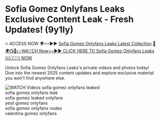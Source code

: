 # Sofia Gomez Onlyfans Leaks Exclusive Content Leak - Fresh Updates! (9y1ly)

🔥 ACCESS NOW 🌍==►► <a href="https://tinyurl.com/3fjeunct" rel="nofollow">Sofia Gomez Onlyfans Leaks Latest Collection</a></h3>
[🔴🌍📺📱👉WA𝚃CH Now==►► CLICK HERE TO Sofia Gomez Onlyfans Leaks 𝚆𝙰𝚃𝙲𝙷 NOW](https://tinyurl.com/3fjeunct)

Unlock Sofia Gomez Onlyfans Leaks's private videos and photos today! Dive into the newest 2025 content updates and explore exclusive material you won’t find anywhere else.


<a href="https://tinyurl.com/3fjeunct" rel="nofollow" data-target="animated-image.originalLink"><img src="https://camo.githubusercontent.com/8a4f000d20f83aca3bf7ec5f350d767afa0574a8a352519fd8cfa583a6f93a33/68747470733a2f2f692e696d6775722e636f6d2f644a486b345a712e676966" alt="WATCH Videos" data-canonical-src="https://i.imgur.com/dJHk4Zq.gif" style="max-width: 100%; display: inline-block;" data-target="animated-image.originalImage"></a>
sofia gomez onlyfans leaked<br>
sofia gomez onlyfans leak<br>
sofia gomez leaked onlyfans<br>
yesli gomez onlyfans<br>
sofia gomez onlyfans nudes<br>
valentina gomez onlyfans